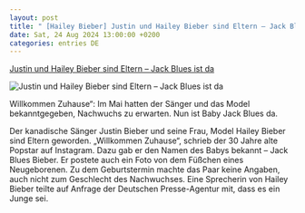 ```yaml
---
layout: post
title: " [Hailey Bieber] Justin und Hailey Bieber sind Eltern – Jack Blues ist da"
date: Sat, 24 Aug 2024 13:00:00 +0200
categories: entries DE
---
```

[Justin und Hailey Bieber sind Eltern – Jack Blues ist da](https://www.faz.net/aktuell/gesellschaft/menschen/justin-und-hailey-bieber-sind-eltern-jack-blues-ist-da-19939834.html)

![Justin und Hailey Bieber sind Eltern – Jack Blues ist da](https://media1.faz.net/ppmedia/aktuell/gesellschaft/1038349127/1.9939837/facebook_teaser/zu-dem-geburtstermin-machten.jpg)

Willkommen Zuhause“: Im Mai hatten der Sänger und das Model bekanntgegeben, Nachwuchs zu erwarten. Nun ist Baby Jack Blues da.

Der kanadische Sänger Justin Bieber und seine Frau, Model Hailey Bieber sind Eltern geworden. „Willkommen Zuhause“, schrieb der 30 Jahre alte Popstar auf Instagram. Dazu gab er den Namen des Babys bekannt – Jack Blues Bieber. Er postete auch ein Foto von dem Füßchen eines Neugeborenen. Zu dem Geburtstermin machte das Paar keine Angaben, auch nicht zum Geschlecht des Nachwuchses. Eine Sprecherin von Hailey Bieber teilte auf Anfrage der Deutschen Presse-Agentur mit, dass es ein Junge sei.

